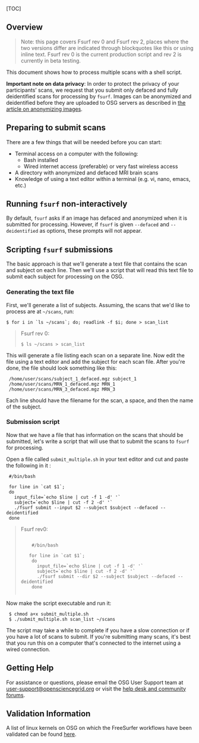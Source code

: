 
[title]: - "Submitting multiple scans to Fsurf"
[TOC]


## Overview

> Note: this page covers Fsurf rev 0 and Fsurf rev 2, places where the two versions differ
> are indicated through blockquotes like this or using inline text. Fsurf rev 0 is the current 
> production script and rev 2 is currently in beta testing.


This document shows how to process multiple scans with a shell script.  

**Important note on data privacy**:  In order to protect the privacy of your
participants’ scans, we request that you submit only defaced and fully
deidentified scans for processing by `fsurf`.  Images can be anonymized and
deidentified before they are uploaded to OSG servers as described in [the
article on anonymizing
images](https://support.opensciencegrid.org/support/solutions/articles/12000008493-anonymizing-images).


## Preparing to submit scans

There are a few things that will be needed before you can start:

* Terminal access on a computer with the following:
  * Bash installed
  * Wired internet access (preferable) or very fast wireless access 
* A directory with anonymized and defaced MRI brain scans 
* Knowledge of using a text editor within a terminal (e.g. vi, nano, emacs, etc.)

## Running `fsurf` non-interactively

By default, `fsurf` asks if an image has defaced and anonymized when it is
submitted for processing.  However, if `fsurf` is given `--defaced` and
`--deidentified` as options, these prompts will not appear.

## Scripting `fsurf` submissions

The basic approach is that we'll generate a text file that contains the scan and
subject on each line.  Then we'll use a script that will read this text file to
submit each subject for processing on the OSG. 

### Generating the text file

First, we'll generate a list of subjects.  Assuming, the scans that we'd like to
process are at `~/scans`, run:

    $ for i in `ls ~/scans`; do; readlink -f $i; done > scan_list
    

> Fsurf rev 0: 
> <pre><code>$ ls ~/scans > scan_list</code></pre>

This will generate a file listing each scan on a separate line.  Now edit the
file using a text editor and add the subject for each scan file.  After you're
done, the file should look something like this:

     /home/user/scans/subject_1_defaced.mgz subject_1
     /home/user/scans/MRN_1_defaced.mgz MRN_1
     /home/user/scans/MRN_3_defaced.mgz MRN_3

Each line should have the filename for the scan, a space, and then the name of 
the subject.

### Submission script

Now that we have a file that has information on the scans that should be
submitted, let's write a script that will use that to submit the scans
to `fsurf` for processing.

Open a file called `submit_multiple.sh` in your text editor and cut and paste
the following in it :

     #/bin/bash
     
     for line in `cat $1`;
     do
       input_file=`echo $line | cut -f 1 -d' '`
       subject=`echo $line | cut -f 2 -d' '`
       ./fsurf submit --input $2 --subject $subject --defaced --deidentified
     done
     

> Fsurf rev0:
> <pre><code>
>     #/bin/bash
>     
>    for line in `cat $1`;
>     do
>       input_file=`echo $line | cut -f 1 -d' '`
>       subject=`echo $line | cut -f 2 -d' '`
>       ./fsurf submit --dir $2 --subject $subject --defaced --deidentified
>     done
>     </code></pre>

Now make the script executable and run it:

     $ chmod a+x submit_multiple.sh
     $ ./submit_multiple.sh scan_list ~/scans

The script may take a while to complete if you have a slow connection or if you
have a lot of scans to submit.  If you're submitting many scans, it's best that
you run this on a computer that's connected to the internet using a wired
connection.

## Getting Help
For assistance or questions, please email the OSG User Support team  at
[user-support@opensciencegrid.org](mailto:user-support@opensciencegrid.org) or
visit the [help desk and community forums](http://support.opensciencegrid.org).


## Validation Information
A list of linux kernels on OSG  on which the FreeSurfer workflows have been
validated can be found
[here](https://support.opensciencegrid.org/support/solutions/articles/12000008494-freesurfer-validation-on-the-osg-).
